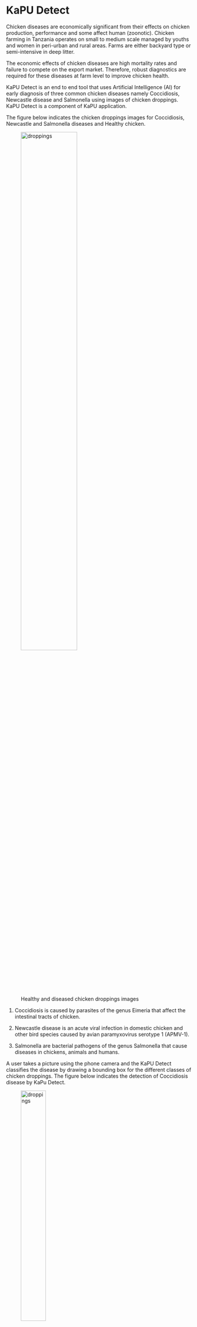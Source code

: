 # KaPU Detect

Chicken diseases are economically significant from their effects on chicken production, performance and some affect human (zoonotic). Chicken farming in Tanzania operates on small to medium scale managed by youths and women in peri-urban and rural areas. Farms are either backyard type or semi-intensive in deep litter.

The economic effects of chicken diseases are high mortality rates and failure to compete on the export market. Therefore, robust diagnostics are required for these diseases at farm level to improve chicken health.

KaPU Detect is an end to end tool that uses Artificial Intelligence (AI) for early diagnosis of three common chicken diseases namely Coccidiosis, Newcastle disease and Salmonella using images of chicken droppings. KaPU Detect is a component of KaPU application.

The figure below indicates the chicken droppings images for Coccidiosis, Newcastle and Salmonella diseases and Healthy chicken.

<figure>
    <img src ="/kapudocs/en/assets/fecal.png" alt="droppings" style="width:60%">
    <figcaption>Healthy and diseased chicken droppings images</figcaption>
</figure>

1. Coccidiosis is caused by parasites of the genus Eimeria that affect the intestinal tracts of chicken.

2. Newcastle disease is an acute viral infection in domestic chicken and other bird species caused by avian paramyxovirus serotype 1 (APMV-1).

3. Salmonella are bacterial pathogens of the genus Salmonella that cause diseases in chickens, animals and humans. 

A user takes a picture using the phone camera and the KaPU Detect classifies the disease by drawing a bounding box for the different classes of chicken droppings. The figure below indicates the detection of Coccidiosis disease by KaPu Detect.

<figure>
    <img src ="/kapudocs/assets/classify.jpg" alt="droppings" style="width:40%">
    <figcaption>Healthy and diseased chicken droppings images</figcaption>
</figure>

__Collect__ is an interface on KaPU app used to crowd-source new images of chicken droppings.
A user takes a photo using phone camera then provides a label of the image and uploads for storage on a remote server.  The figure below indicates the uploading of an image using the functionality.


<figure>
    <img src ="/kapudocs/assets/collect.jpg" alt="droppings" style="width:40%">
    <figcaption>Collecting new images of chicken droppings images</figcaption>
</figure>